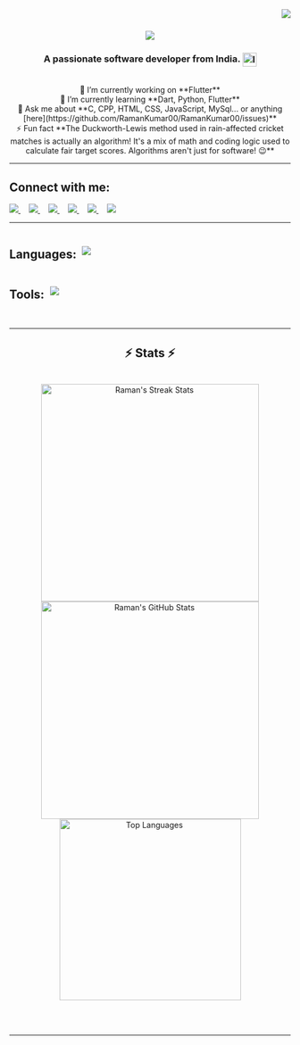 <img align="right" src="https://visitor-badge.laobi.icu/badge?page_id=RamanKumar00.RamanKumar00" />

<h1 align="center">
    <img src="https://readme-typing-svg.herokuapp.com/?font=Righteous&size=35&center=true&vCenter=true&width=500&height=70&duration=4000&lines=Hi+There!+👋;+I'm+Raman+Kumar!;" />
</h1>

<h3 align="center"> 
     A passionate software developer from India. 
    <img src="https://upload.wikimedia.org/wikipedia/en/4/41/Flag_of_India.svg" alt="India Flag" width="25" style="vertical-align: middle;" />
</h3>

<br/>

<div align="center">
    🔭 I’m currently working on **Flutter** <br/>
    🌱 I’m currently learning **Dart, Python, Flutter** <br/>
    💬 Ask me about **C, CPP, HTML, CSS, JavaScript, MySql... or anything [here](https://github.com/RamanKumar00/RamanKumar00/issues)** <br/>
    ⚡ Fun fact **The Duckworth-Lewis method used in rain-affected cricket matches is actually an algorithm! It's a mix of math and coding logic used to calculate fair target scores. Algorithms aren't just for software! 😉** <br/>
</div>

<hr/>

<div align="left">
    <h2>Connect with me:</h2>
    <a href="mailto:ramankr7321@gmail.com" style="margin-right: 15px;">
        <img src="https://skillicons.dev/icons?i=gmail" />
    </a>
    <a href="https://www.linkedin.com/in/raman-kumar-b80913282/" target="_blank" style="margin-right: 15px;">
        <img src="https://skillicons.dev/icons?i=linkedin" />
    </a>
    <a href="https://RamanKumar00.github.io" target="_blank" style="margin-right: 15px;">
        <img src="https://skillicons.dev/icons?i=github" /> 
    </a>
    <a href="https://www.instagram.com/__.ramankumar__/" target="_blank" style="margin-right: 15px;">
        <img src="https://skillicons.dev/icons?i=instagram" />
    </a>
    <a href="https://discord.com/channels/939438404251287582/939438404251287584" target="_blank" style="margin-right: 15px;">
        <img src="https://skillicons.dev/icons?i=discord" />
    </a>
    <a href="https://stackoverflow.com/users/28973253/raman-kumar?tab=profile" target="_blank" style="margin-right: 15px;">
        <img src="https://skillicons.dev/icons?i=stackoverflow" />
    </a>
</div>

<hr/>

<div style="display: flex; flex-direction: column; align-items: flex-start; justify-content: flex-start;">
    <div style="display: flex; align-items: center;">
        <h2>Languages:</h2> 
        <img src="https://skillicons.dev/icons?i=c,cpp,dart,flutter,python,html,css,javascript" style="margin-left: 10px;" />
    </div>
    <div style="display: flex; align-items: center;">
        <h2>Tools:</h2> 
        <img src="https://skillicons.dev/icons?i=windows,linux,github,vscode" style="margin-left: 10px;" />
    </div>
</div>

<br/>
<hr/>

<h2 align="center">⚡ Stats ⚡</h2>
<br>
<div align="center">
  
<img width=390 src="https://github-readme-streak-stats.herokuapp.com?user=RamanKumar00&theme=dark&hide_border=true&date_format=M%20j%5B%2C%20Y%5D" alt="Raman's Streak Stats"/>
<img width=390 src="https://github-readme-stats.vercel.app/api?username=RamanKumar00&show_icons=true&theme=dark&hide_border=true&count_private=true" alt="Raman's GitHub Stats" />

<br/>
<img width=325 align="center" src="https://github-readme-stats.vercel.app/api/top-langs/?username=RamanKumar00&layout=compact&theme=dark&hide_border=true&langs_count=8&exclude_repo=github-readme-stats" alt="Top Languages" />
</div>

<br/><br/>
<hr/>
